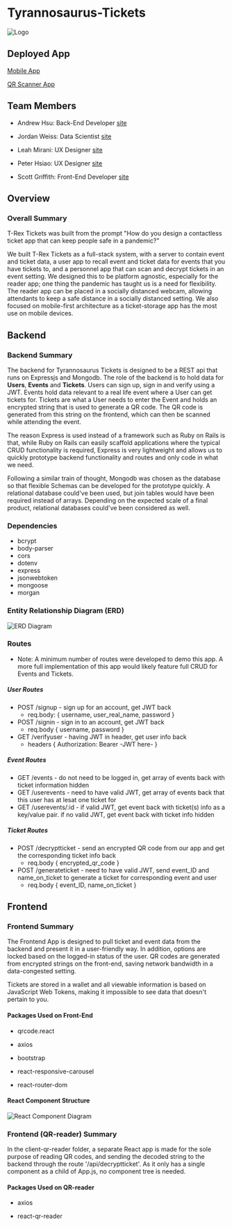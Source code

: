 # Tyrannosaurus-Tickets

![Logo](/client/src/assets/t-rex-line.png)

## Deployed App

[Mobile App](https://trex-tickets.netlify.com)

[QR Scanner App](https://https://trex-tickets-qr-reader.surge.sh/)

## Team Members

- Andrew Hsu: Back-End Developer [site](https://drewhsu86.com/)

- Jordan Weiss: Data Scientist [site](https://www.linkedin.com/in/jordan-weiss-a54bb826/)

- Leah Mirani: UX Designer [site](https://www.leahmiranidesign.com/)

- Peter Hsiao: UX Designer [site](https://www.peterhsiao.me/)

- Scott Griffith: Front-End Developer [site](https://scottgriffith.dev/)
## Overview

### Overall Summary

T-Rex Tickets was built from the prompt "How do you design a contactless ticket app that can keep people safe in a pandemic?"

We built T-Rex Tickets as a full-stack system, with a server to contain event and ticket data, a user app to recall event and ticket data for events that you have tickets to, and a personnel app that can scan and decrypt tickets in an event setting.  We designed this to be platform agnostic, especially for the reader app; one thing the pandemic has taught us is a need for flexibility.  The reader app can be placed in a socially distanced webcam, allowing attendants to keep a safe distance in a socially distanced setting.  We also focused on mobile-first architecture as a ticket-storage app has the most use on mobile devices.

## Backend

### Backend Summary

The backend for Tyrannosaurus Tickets is designed to be a REST api that runs on Expressjs and Mongodb. The role of the backend is to hold data for **Users**, **Events** and **Tickets**. Users can sign up, sign in and verify using a JWT. Events hold data relevant to a real life event where a User can get tickets for. Tickets are what a User needs to enter the Event and holds an encrypted string that is used to generate a QR code. The QR code is generated from this string on the frontend, which can then be scanned while attending the event.

The reason Express is used instead of a framework such as Ruby on Rails is that, while Ruby on Rails can easily scaffold applications where the typical CRUD functionality is required, Express is very lightweight and allows us to quickly prototype backend functionality and routes and only code in what we need.

Following a similar train of thought, Mongodb was chosen as the database so that flexible Schemas can be developed for the prototype quickly. A relational database could've been used, but join tables would have been required instead of arrays. Depending on the expected scale of a final product, relational databases could've been considered as well.

### Dependencies

- bcrypt
- body-parser
- cors
- dotenv
- express
- jsonwebtoken
- mongoose
- morgan

### Entity Relationship Diagram (ERD)

![ERD Diagram](/readme/ERD1.png)

### Routes

- Note: A minimum number of routes were developed to demo this app. A more full implementation of this app would likely feature full CRUD for Events and Tickets.

##### User Routes

- POST /signup - sign up for an account, get JWT back
  - req.body: { username, user_real_name, password }
- POST /signin - sign in to an account, get JWT back
  - req.body { username, password }
- GET /verifyuser - having JWT in header, get user info back
  - headers { Authorization: Bearer -JWT here- }

##### Event Routes

- GET /events - do not need to be logged in, get array of events back with ticket information hidden
- GET /userevents - need to have valid JWT, get array of events back that this user has at lesat one ticket for
- GET /userevents/:id - if valid JWT, get event back with ticket(s) info as a key/value pair. if no valid JWT, get event back with ticket info hidden

##### Ticket Routes

- POST /decryptticket - send an encrypted QR code from our app and get the corresponding ticket info back
  - req.body { encrypted_qr_code }
- POST /generateticket - need to have valid JWT, send event_ID and name_on_ticket to generate a ticket for corresponding event and user
  - req.body { event_ID, name_on_ticket }

## Frontend

### Frontend Summary

The Frontend App is designed to pull ticket and event data from the backend and present it in a user-friendly way. In addition, options are locked based on the logged-in status of the user. QR codes are generated from encrypted strings on the front-end, saving network bandwidth in a data-congested setting.

Tickets are stored in a wallet and all viewable information is based on JavaScript Web Tokens, making it impossible to see data that doesn't pertain to you.

#### Packages Used on Front-End

- qrcode.react

- axios

- bootstrap

- react-responsive-carousel

- react-router-dom

#### React Component Structure

![React Component Diagram](/readme/T-Rex-Tickets-React.png)

### Frontend (QR-reader) Summary 

In the client-qr-reader folder, a separate React app is made for the sole purpose of reading QR codes, and sending the decoded string to the backend through the route '/api/decryptticket'. As it only has a single component as a child of App.js, no component tree is needed.

#### Packages Used on QR-reader 

- axios 

- react-qr-reader
